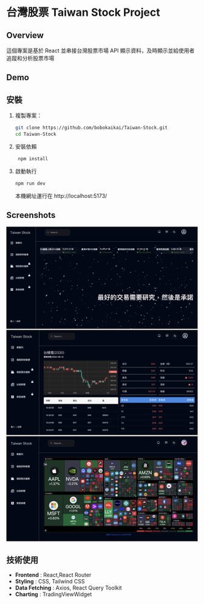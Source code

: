 # 台灣股票 Taiwan Stock Project

## Overview

這個專案是基於 React 並串接台灣股票市場 API 顯示資料，及時顯示並給使用者追蹤和分析股票市場

## Demo

## 安裝

1. 複製專案：
   ```sh
   git clone https://github.com/bobokaikai/Taiwan-Stock.git
   cd Taiwan-Stock
   ```
2. 安裝依賴
   ```sh
    npm install
   ```
3. 啟動執行
   ```sh
   npm run dev
   ```
   本機網址運行在 http://localhost:5173/

## Screenshots

![alt text](image.png)
![alt text](image-1.png)
![alt text](image-2.png)

## 技術使用

- **Frontend** : React,React Router
- **Styling** : CSS, Tailwind CSS
- **Data Fetching** : Axios, React Query Toolkit
- **Charting** : TradingViewWidget
